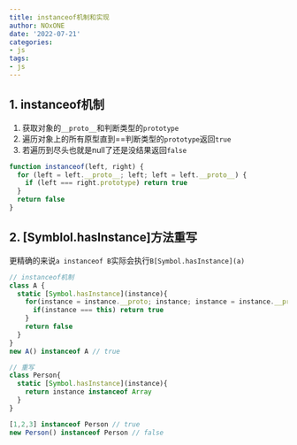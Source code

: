 ```yaml
---
title: instanceof机制和实现
author: NOxONE
date: '2022-07-21'
categories:
- js
tags:
- js
---
```


## 1. instanceof机制
1. 获取对象的`__proto__`和判断类型的`prototype`
2. 遍历对象上的所有原型直到==判断类型的`prototype`返回`true`
3. 若遍历到尽头也就是null了还是没结果返回`false`
```js
function instanceof(left, right) {
  for (left = left.__proto__; left; left = left.__proto__) {
    if (left === right.prototype) return true
  }
  return false
}
```
## 2. [Symblol.hasInstance]方法重写
更精确的来说`a instanceof B`实际会执行`B[Symbol.hasInstance](a)`
```js
// instanceof机制
class A {
  static [Symbol.hasInstance](instance){
    for(instance = instance.__proto; instance; instance = instance.__proto__){
      if(instance === this) return true
    }
    return false
  }
}
new A() instanceof A // true

// 重写
class Person{ 
  static [Symbol.hasInstance](instance){ 
    return instance instanceof Array 
  } 
} 

[1,2,3] instanceof Person // true
new Person() instanceof Person // false
```
